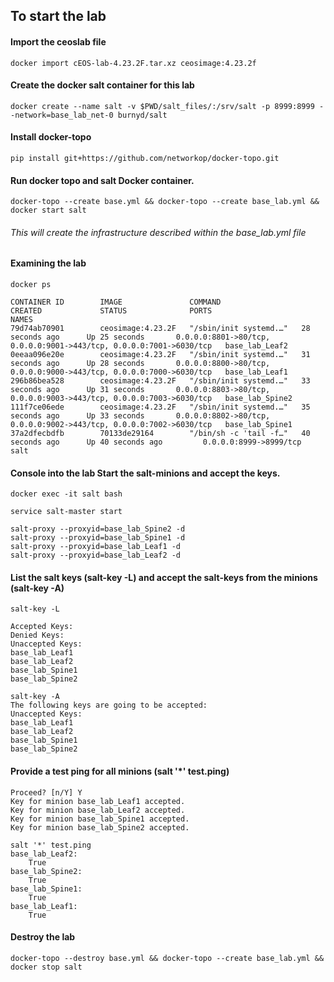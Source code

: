 ## To start the lab 

#### Import the ceoslab file 
`
docker import cEOS-lab-4.23.2F.tar.xz ceosimage:4.23.2f 
`

#### Create the docker salt container for this lab
`
docker create --name salt -v $PWD/salt_files/:/srv/salt -p 8999:8999 --network=base_lab_net-0 burnyd/salt
`
#### Install docker-topo
`
pip install git+https://github.com/networkop/docker-topo.git
`

#### Run docker topo and salt Docker container.
`
docker-topo --create base.yml && docker-topo --create base_lab.yml && docker start salt
`

###### This will create the infrastructure described within the base_lab.yml file 

#### Examining the lab 
```
docker ps 

CONTAINER ID        IMAGE               COMMAND                  CREATED             STATUS              PORTS                                                                 NAMES
79d74ab70901        ceosimage:4.23.2F   "/sbin/init systemd.…"   28 seconds ago      Up 25 seconds       0.0.0.0:8801->80/tcp, 0.0.0.0:9001->443/tcp, 0.0.0.0:7001->6030/tcp   base_lab_Leaf2
0eeaa096e20e        ceosimage:4.23.2F   "/sbin/init systemd.…"   31 seconds ago      Up 28 seconds       0.0.0.0:8800->80/tcp, 0.0.0.0:9000->443/tcp, 0.0.0.0:7000->6030/tcp   base_lab_Leaf1
296b86bea528        ceosimage:4.23.2F   "/sbin/init systemd.…"   33 seconds ago      Up 31 seconds       0.0.0.0:8803->80/tcp, 0.0.0.0:9003->443/tcp, 0.0.0.0:7003->6030/tcp   base_lab_Spine2
111f7ce06ede        ceosimage:4.23.2F   "/sbin/init systemd.…"   35 seconds ago      Up 33 seconds       0.0.0.0:8802->80/tcp, 0.0.0.0:9002->443/tcp, 0.0.0.0:7002->6030/tcp   base_lab_Spine1
37a2dfecbdfb        70133de29164        "/bin/sh -c 'tail -f…"   40 seconds ago      Up 40 seconds ago         0.0.0.0:8999->8999/tcp                                                salt
```

#### Console into the lab Start the salt-minions and accept the keys.
```
docker exec -it salt bash 

service salt-master start

salt-proxy --proxyid=base_lab_Spine2 -d
salt-proxy --proxyid=base_lab_Spine1 -d
salt-proxy --proxyid=base_lab_Leaf1 -d
salt-proxy --proxyid=base_lab_Leaf2 -d
```

#### List the salt keys (salt-key -L) and accept the salt-keys from the minions (salt-key -A)
```
salt-key -L

Accepted Keys:
Denied Keys:
Unaccepted Keys:
base_lab_Leaf1
base_lab_Leaf2
base_lab_Spine1
base_lab_Spine2

salt-key -A
The following keys are going to be accepted:
Unaccepted Keys:
base_lab_Leaf1
base_lab_Leaf2
base_lab_Spine1
base_lab_Spine2
```

#### Provide a test ping for all minions (salt '*' test.ping)
```
Proceed? [n/Y] Y
Key for minion base_lab_Leaf1 accepted.
Key for minion base_lab_Leaf2 accepted.
Key for minion base_lab_Spine1 accepted.
Key for minion base_lab_Spine2 accepted.

salt '*' test.ping
base_lab_Leaf2:
    True
base_lab_Spine2:
    True
base_lab_Spine1:
    True
base_lab_Leaf1:
    True
```

#### Destroy the lab 
`
docker-topo --destroy base.yml && docker-topo --create base_lab.yml && docker stop salt
`


